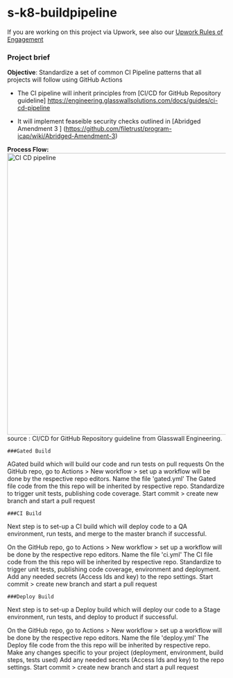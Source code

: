 # s-k8-buildpipeline

If you are working on this project via Upwork, see also our [Upwork Rules of Engagement](https://github.com/filetrust/Open-Source/blob/master/upwork/rules-of-engagement.md)

### Project brief

**Objective**: Standardize a set of common CI Pipeline patterns that all projects will follow  using GitHub Actions

- The CI pipeline will inherit principles from [CI/CD for GitHub Repository guideline] https://engineering.glasswallsolutions.com/docs/guides/ci-cd-pipeline 

- It will implement feaseible security checks outlined in [Abridged Amendment 3 ] (https://github.com/filetrust/program-icap/wiki/Abridged-Amendment-3)

**Process Flow:**
<br><img src="../img/CI-CD.png" alt="CI CD pipeline" width="650"/><br>
source : CI/CD for GitHub Repository guideline from Glasswall Engineering.

	###Gated Build
AGated build which will build our code and run tests on pull requests
On the GitHub repo, go to Actions > New workflow > set up a workflow will be done by the respective repo editors.
Name the file 'gated.yml'
The Gated file code from the this repo will be inherited by respective repo.
Standardize to trigger unit tests, publishing code coverage. 
Start commit > create new branch and start a pull request

	###CI Build
Next step is to set-up a CI build which will deploy code to a QA environment, run tests, and merge to the master branch if successful.

On the GitHub repo, go to Actions > New workflow > set up a workflow will be done by the respective repo editors.
Name the file 'ci.yml'
The CI file code from the this repo will be inherited by respective repo.
Standardize to trigger unit tests, publishing code coverage, environment and deployment.
Add any needed secrets (Access Ids and key) to the repo settings.
Start commit > create new branch and start a pull request

	###Deploy Build
Next step is to set-up a Deploy build which will deploy our code to a Stage environment, run tests, and deploy to product if successful.

On the GitHub repo, go to Actions > New workflow > set up a workflow will be done by the respective repo editors.
Name the file 'deploy.yml'
The Deploy file code from the this repo will be inherited by respective repo.
Make any changes specific to your project (deployment, environment, build steps, tests used)
Add any needed secrets (Access Ids and key) to the repo settings.
Start commit > create new branch and start a pull request


